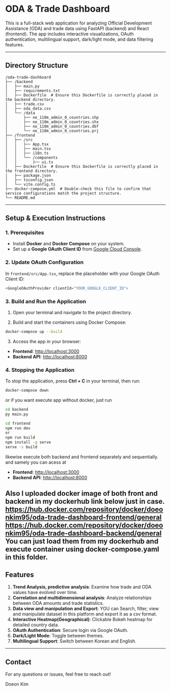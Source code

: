 # ODA & Trade Dashboard

This is a full-stack web application for analyzing Official Development Assistance (ODA) and trade data using FastAPI (backend) and React (frontend). The app includes interactive visualizations, OAuth authentication, multilingual support, dark/light mode, and data filtering features.

---

## **Directory Structure**

```
/oda-trade-dashboard
├── /backend
│   ├── main.py
│   ├── requirements.txt
│   ├── Dockerfile  # Ensure this Dockerfile is correctly placed in the backend directory.
│   ├── trade.csv
│   ├── oda_data.csv
│   └── /data
│       ├── ne_110m_admin_0_countries.shp
│       ├── ne_110m_admin_0_countries.shx
│       ├── ne_110m_admin_0_countries.dbf
│       └── ne_110m_admin_0_countries.prj
├── /frontend
│   ├── /src
│   │   ├── App.tsx
│   │   ├── main.tsx
│   │   ├── i18n.ts
│   │   └── /components
│   │       ├── ui.ts
│   ├── Dockerfile  # Ensure this Dockerfile is correctly placed in the frontend directory.
│   ├── package.json
│   ├── tsconfig.json
│   └── vite.config.ts
├── docker-compose.yml  # Double-check this file to confirm that service configurations match the project structure.
└── README.md
```

---

## **Setup & Execution Instructions**

### **1. Prerequisites**

- Install **Docker** and **Docker Compose** on your system.
- Set up a **Google OAuth Client ID** from [Google Cloud Console](https://console.cloud.google.com/).

### **2. Update OAuth Configuration**

In `frontend/src/App.tsx`, replace the placeholder with your Google OAuth Client ID:

```typescript
<GoogleOAuthProvider clientId="YOUR_GOOGLE_CLIENT_ID">
```

### **3. Build and Run the Application**

1. Open your terminal and navigate to the project directory.

2. Build and start the containers using Docker Compose:

```bash
docker-compose up --build
```

3. Access the app in your browser:

- **Frontend**: [http://localhost:3000](http://localhost:3000)
- **Backend API**: [http://localhost:8000](http://localhost:8000)

### **4. Stopping the Application**

To stop the application, press **Ctrl + C** in your terminal, then run:

```bash
docker-compose down
```


or if you want execute app without docker, just run
```bash
cd backend
py main.py
```
```bash
cd frontend
npm run dev
or
npm run build
npm install -g serve
serve -s build
```
likewise execute both backend and frontend separately and sequentially.
and samely you can acess at

- **Frontend**: [http://localhost:3000](http://localhost:3000)
- **Backend API**: [http://localhost:8000](http://localhost:8000)

Also I uploaded docker image of both front and backend in my dockerhub link below just in case.
https://hub.docker.com/repository/docker/doeonkim95/oda-trade-dashboard-frontend/general
https://hub.docker.com/repository/docker/doeonkim95/oda-trade-dashboard-backend/general
You can just load them from my dockerhub and execute container using docker-compose.yaml in this folder.
---

## **Features**

1. **Trend Analysis, predictive analysis**: Examine how trade and ODA values have evolved over time.
2. **Correlation and multidimensional analysis**: Analyze relationships between ODA amounts and trade statistics.
3. **Data view and manipulation and Export**: YOU can Search, filter, view and manipulate dataset in this platform and export it as a csv format.
4. **Interactive Heatmap(Geographical)**: Clickable Bokeh heatmap for detailed country data.
5. **OAuth Authentication**: Secure login via Google OAuth.
6. **Dark/Light Mode**: Toggle between themes.
7. **Multilingual Support**: Switch between Korean and English.

---


## **Contact**

For any questions or issues, feel free to reach out!

Doeon Kim
